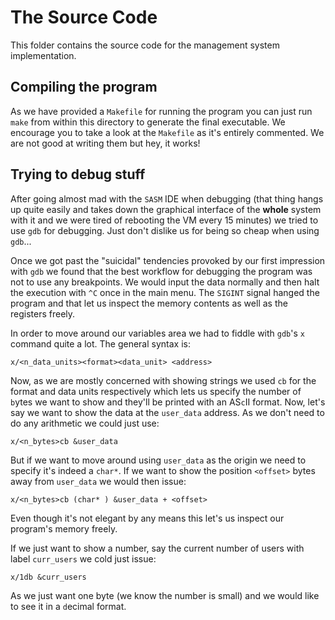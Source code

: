 # The Source Code
This folder contains the source code for the management system implementation.

## Compiling the program
As we have provided a `Makefile` for running the program you can just run `make` from within this directory to generate the final executable. We encourage you to take a look at the `Makefile` as it's entirely commented. We are not good at writing them but hey, it works!

## Trying to debug stuff
After going almost mad with the `SASM` IDE when debugging (that thing hangs up quite easily and takes down the graphical interface of the **whole** system with it and we were tired of rebooting the VM every 15 minutes) we tried to use `gdb` for debugging. Just don't dislike us for being so cheap when using `gdb`...

Once we got past the "suicidal" tendencies provoked by our first impression with `gdb` we found that the best workflow for debugging the program was not to use any breakpoints. We would input the data normally and then halt the execution with `^C` once in the main menu. The `SIGINT` signal hanged the program and that let us inspect the memory contents as well as the registers freely.

In order to move around our variables area we had to fiddle with `gdb`'s `x` command quite a lot. The general syntax is:
```
x/<n_data_units><format><data_unit> <address>
```

Now, as we are mostly concerned with showing strings we used `cb` for the format and data units respectively which lets us specify the number of `b`ytes we want to show and they'll be printed with an AS`c`II format. Now, let's say we want to show the data at the `user_data` address. As we don't need to do any arithmetic we could just use:
```
x/<n_bytes>cb &user_data
```

But if we want to move around using `user_data` as the origin we need to specify it's indeed a `char*`. If we want to show the position `<offset>` bytes away from `user_data` we would then issue:
```
x/<n_bytes>cb (char* ) &user_data + <offset>
```

Even though it's not elegant by any means this let's us inspect our program's memory freely.

If we just want to show a number, say the current number of users with label `curr_users` we cold just issue:
```
x/1db &curr_users
```

As we just want one byte (we know the number is small) and we would like to see it in a `d`ecimal format.

